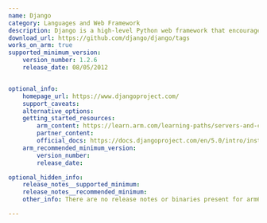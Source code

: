 ```yaml
---
name: Django
category: Languages and Web Framework
description: Django is a high-level Python web framework that encourages rapid development and clean, pragmatic design.
download_url: https://github.com/django/django/tags
works_on_arm: true
supported_minimum_version:
    version_number: 1.2.6
    release_date: 08/05/2012


optional_info:
    homepage_url: https://www.djangoproject.com/
    support_caveats:
    alternative_options:
    getting_started_resources:
        arm_content: https://learn.arm.com/learning-paths/servers-and-cloud-computing/django/ 
        partner_content: 
        official_docs: https://docs.djangoproject.com/en/5.0/intro/install/
    arm_recommended_minimum_version:
        version_number:
        release_date:

optional_hidden_info:
    release_notes__supported_minimum:
    release_notes__recommended_minimum:
    other_info: There are no release notes or binaries present for arm64. 1.2.6 version was built and tested successfully using released tar file.

---
```

